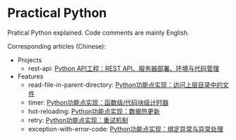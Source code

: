 # Practical Python

Pratical Python explained. Code comments are mainly English.

Corresponding articles (Chinese):

- Projects
    - rest-api: [Python API工程：REST API、服务器部署、环境与代码管理](http://www.jianshu.com/p/79a063a16704)
- Features
    - read-file-in-parent-directory: [Python功能点实现：访问上层目录中的文件](http://www.jianshu.com/p/4e3b2ca9cfe5)
    - timer: [Python功能点实现：函数级/代码块级计时器](https://www.jianshu.com/p/c890d5258ac9)
    - hot-reloading: [Python功能点实现：数据热更新](https://www.jianshu.com/p/2d31f1c7ef63)
    - retry: [Python功能点实现：重试机制](https://www.jianshu.com/p/d5303f992aea)
    - exception-with-error-code: [Python功能点实现：绑定异常与异常处理](https://www.jianshu.com/p/8431f3eea70b)
